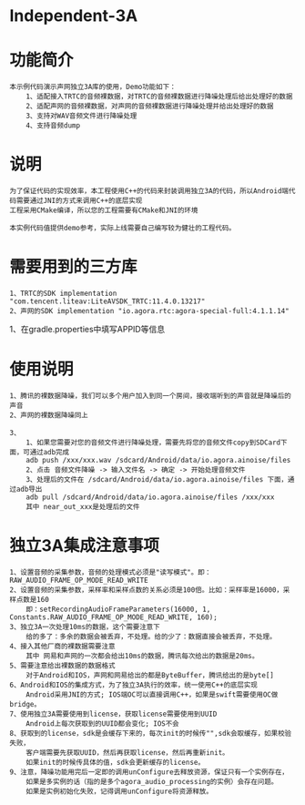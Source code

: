 # Independent-3A
# 功能简介
    本示例代码演示声网独立3A库的使用，Demo功能如下：
        1、适配接入TRTC的音频裸数据，对TRTC的音频裸数据进行降噪处理后给出处理好的数据
        2、适配声网的音频裸数据，对声网的音频裸数据进行降噪处理并给出处理好的数据
        3、支持对WAV音频文件进行降噪处理
        4、支持音频dump

# 说明
    为了保证代码的实现效率，本工程使用C++的代码来封装调用独立3A的代码，所以Android端代码需要通过JNI的方式来调用C++的底层实现
    工程采用CMake编译，所以您的工程需要有CMake和JNI的环境

    本实例代码值提供demo参考，实际上线需要自己编写较为健壮的工程代码。

# 需要用到的三方库
    1、TRTC的SDK implementation "com.tencent.liteav:LiteAVSDK_TRTC:11.4.0.13217"
    2、声网的SDK implementation "io.agora.rtc:agora-special-full:4.1.1.14"

1、在gradle.properties中填写APPID等信息

# 使用说明
    1、腾讯的裸数据降噪，我们可以多个用户加入到同一个房间，接收端听到的声音就是降噪后的声音
    2、声网的裸数据降噪同上
    
    3、
        1、如果您需要对您的音频文件进行降噪处理，需要先将您的音频文件copy到SDCard下面，可通过adb完成
        adb push /xxx/xxx.wav /sdcard/Android/data/io.agora.ainoise/files
        2、点击 音频文件降噪 -> 输入文件名 -> 确定 -> 开始处理音频文件
        3、处理后的文件在 /sdcard/Android/data/io.agora.ainoise/files 下面，通过adb导出
        adb pull /sdcard/Android/data/io.agora.ainoise/files /xxx/xxx
        其中 near_out_xxx是处理后的文件

# 独立3A集成注意事项
    1、设置音频的采集参数，音频的处理模式必须是"读写模式"。即：RAW_AUDIO_FRAME_OP_MODE_READ_WRITE
    2、设置音频的采集参数，采样率和采样点数的关系必须是100倍。比如：采样率是16000，采样点数是160
        即：setRecordingAudioFrameParameters(16000, 1, Constants.RAW_AUDIO_FRAME_OP_MODE_READ_WRITE, 160);
    3、独立3A一次处理10ms的数据，这个需要注意下
        给的多了：多余的数据会被丢弃，不处理。给的少了：数据直接会被丢弃，不处理。
    4、接入其他厂商的裸数据需要注意
        其中 网易和声网的一次都会给出10ms的数据，腾讯每次给出的数据是20ms。
    5、需要注意给出裸数据的数据格式
        对于Android和IOS，声网和网易给出的都是ByteBuffer，腾讯给出的是byte[]
    6、Android和IOS的集成方式，为了独立3A执行的效率，统一使用C++的底层实现
        Android采用JNI的方式; IOS端OC可以直接调用C++，如果是swift需要使用OC做bridge。
    7、使用独立3A需要使用到license，获取license需要使用到UUID
        Android上每次获取到的UUID都会变化; IOS不会
    8、获取到的license，sdk是会缓存下来的，每次init的时候传"",sdk会取缓存，如果校验失败，
        客户端需要先获取UUID，然后再获取license，然后再重新init。
        如果init的时候传具体的值，sdk会更新缓存的license。
    9、注意，降噪功能用完后一定即的调用unConfigure去释放资源，保证只有一个实例存在，
        如果是多实例的话（指的是多个agora_audio_processing的实例）会存在问题。
        如果是实例初始化失败，记得调用unConfigure将资源释放。





